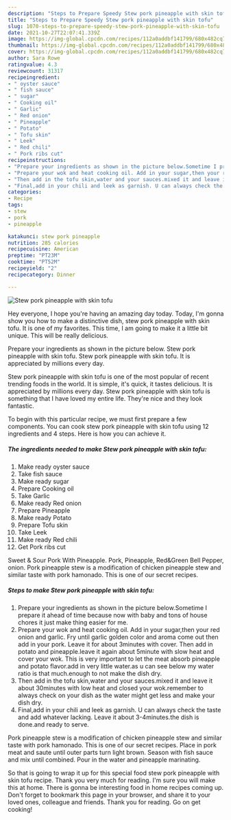 ```yaml
---
description: "Steps to Prepare Speedy Stew pork pineapple with skin tofu"
title: "Steps to Prepare Speedy Stew pork pineapple with skin tofu"
slug: 1070-steps-to-prepare-speedy-stew-pork-pineapple-with-skin-tofu
date: 2021-10-27T22:07:41.339Z
image: https://img-global.cpcdn.com/recipes/112a0addbf141799/680x482cq70/stew-pork-pineapple-with-skin-tofu-recipe-main-photo.jpg
thumbnail: https://img-global.cpcdn.com/recipes/112a0addbf141799/680x482cq70/stew-pork-pineapple-with-skin-tofu-recipe-main-photo.jpg
cover: https://img-global.cpcdn.com/recipes/112a0addbf141799/680x482cq70/stew-pork-pineapple-with-skin-tofu-recipe-main-photo.jpg
author: Sara Rowe
ratingvalue: 4.3
reviewcount: 31317
recipeingredient:
- " oyster sauce"
- " fish sauce"
- " sugar"
- " Cooking oil"
- " Garlic"
- " Red onion"
- " Pineapple"
- " Potato"
- " Tofu skin"
- " Leek"
- " Red chili"
- " Pork ribs cut"
recipeinstructions:
- "Prepare your ingredients as shown in the picture below.Sometime I prepare it ahead of time because now with baby and tons of house chores it just make thing easier for me."
- "Prepare your wok and heat cooking oil. Add in your sugar,then your red onion and garlic. Fry until garlic golden color and aroma come out then add in your pork. Leave it for about 3minutes with cover. Then add in potato and pineapple.leave it again about 5minute with slow heat and cover your wok. This is very important to let the meat absorb pineapple and potato flavor.add in very little water.as u can see below my water ratio is that much.enough to not make the dish dry."
- "Then add in the tofu skin,water and your sauces.mixed it and leave it about 30minutes with low heat and closed your wok.remember to always check on your dish as the water might get less and make your dish dry."
- "Final,add in your chili and leek as garnish. U can always check the taste and add whatever lacking. Leave it about 3-4minutes.the dish is done.and ready to serve."
categories:
- Recipe
tags:
- stew
- pork
- pineapple

katakunci: stew pork pineapple 
nutrition: 285 calories
recipecuisine: American
preptime: "PT23M"
cooktime: "PT52M"
recipeyield: "2"
recipecategory: Dinner

---
```



![Stew pork pineapple with skin tofu](https://img-global.cpcdn.com/recipes/112a0addbf141799/680x482cq70/stew-pork-pineapple-with-skin-tofu-recipe-main-photo.jpg)

Hey everyone, I hope you're having an amazing day today. Today, I'm gonna show you how to make a distinctive dish, stew pork pineapple with skin tofu. It is one of my favorites. This time, I am going to make it a little bit unique. This will be really delicious.

Prepare your ingredients as shown in the picture below. Stew pork pineapple with skin tofu. Stew pork pineapple with skin tofu. It is appreciated by millions every day.

Stew pork pineapple with skin tofu is one of the most popular of recent trending foods in the world. It is simple, it's quick, it tastes delicious. It is appreciated by millions every day. Stew pork pineapple with skin tofu is something that I have loved my entire life. They're nice and they look fantastic.


To begin with this particular recipe, we must first prepare a few components. You can cook stew pork pineapple with skin tofu using 12 ingredients and 4 steps. Here is how you can achieve it.

<!--inarticleads1-->

##### The ingredients needed to make Stew pork pineapple with skin tofu:

1. Make ready  oyster sauce
1. Take  fish sauce
1. Make ready  sugar
1. Prepare  Cooking oil
1. Take  Garlic
1. Make ready  Red onion
1. Prepare  Pineapple
1. Make ready  Potato
1. Prepare  Tofu skin
1. Take  Leek
1. Make ready  Red chili
1. Get  Pork ribs cut


Sweet &amp; Sour Pork With Pineapple. Pork, Pineapple, Red&amp;Green Bell Pepper, onion. Pork pineapple stew is a modification of chicken pineapple stew and similar taste with pork hamonado. This is one of our secret recipes. 

<!--inarticleads2-->

##### Steps to make Stew pork pineapple with skin tofu:

1. Prepare your ingredients as shown in the picture below.Sometime I prepare it ahead of time because now with baby and tons of house chores it just make thing easier for me.
1. Prepare your wok and heat cooking oil. Add in your sugar,then your red onion and garlic. Fry until garlic golden color and aroma come out then add in your pork. Leave it for about 3minutes with cover. Then add in potato and pineapple.leave it again about 5minute with slow heat and cover your wok. This is very important to let the meat absorb pineapple and potato flavor.add in very little water.as u can see below my water ratio is that much.enough to not make the dish dry.
1. Then add in the tofu skin,water and your sauces.mixed it and leave it about 30minutes with low heat and closed your wok.remember to always check on your dish as the water might get less and make your dish dry.
1. Final,add in your chili and leek as garnish. U can always check the taste and add whatever lacking. Leave it about 3-4minutes.the dish is done.and ready to serve.


Pork pineapple stew is a modification of chicken pineapple stew and similar taste with pork hamonado. This is one of our secret recipes. Place in pork meat and saute until outer parts turn light brown. Season with fish sauce and mix until combined. Pour in the water and pineapple marinating. 

So that is going to wrap it up for this special food stew pork pineapple with skin tofu recipe. Thank you very much for reading. I'm sure you will make this at home. There is gonna be interesting food in home recipes coming up. Don't forget to bookmark this page in your browser, and share it to your loved ones, colleague and friends. Thank you for reading. Go on get cooking!
